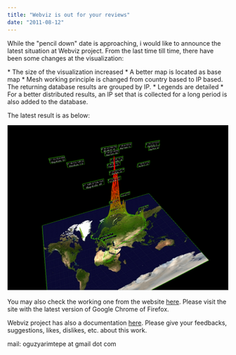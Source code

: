 ```yaml
---
title: "Webviz is out for your reviews"
date: "2011-08-12"
---
```


While the "pencil down" date is approaching, i would like to announce the latest situation at Webviz project. From the last time till time, there have been some changes at the visualization:

\* The size of the visualization increased \* A better map is located as base map \* Mesh working principle is changed from country based to IP based. The returning database results are grouped by IP. \* Legends are detailed \* For a better distributed results, an IP set that is collected for a long period is also added to the database.

The latest result is as below:

![](images/drupal_image_757.png)

You may also check the working one from the website [here](http://webviz.comu.edu.tr/map/applet/). Please visit the site with the latest version of Google Chrome of Firefox.

Webviz project has also a documentation [here](http://webviz.comu.edu.tr/doc). Please give your feedbacks, suggestions, likes, dislikes, etc. about this work.

mail: oguzyarimtepe at gmail dot com
